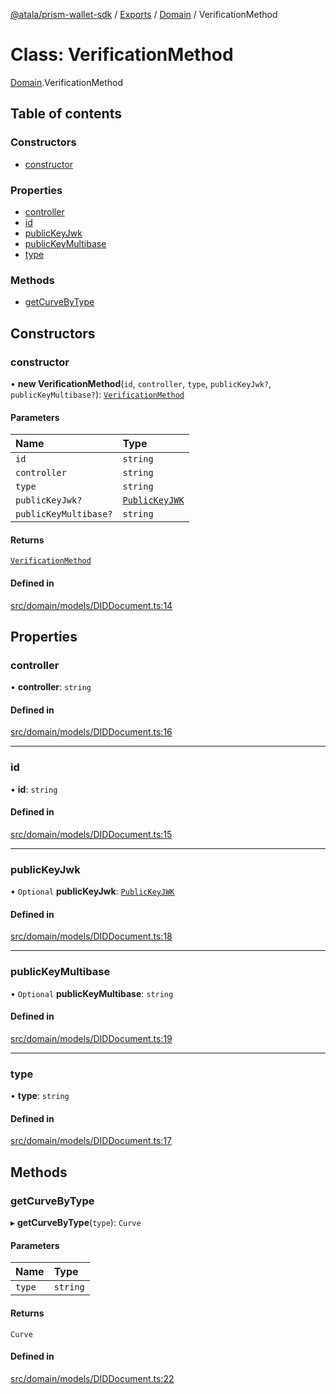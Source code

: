 [@atala/prism-wallet-sdk](../README.md) / [Exports](../modules.md) / [Domain](../modules/Domain.md) / VerificationMethod

# Class: VerificationMethod

[Domain](../modules/Domain.md).VerificationMethod

## Table of contents

### Constructors

- [constructor](Domain.VerificationMethod.md#constructor)

### Properties

- [controller](Domain.VerificationMethod.md#controller)
- [id](Domain.VerificationMethod.md#id)
- [publicKeyJwk](Domain.VerificationMethod.md#publickeyjwk)
- [publicKeyMultibase](Domain.VerificationMethod.md#publickeymultibase)
- [type](Domain.VerificationMethod.md#type)

### Methods

- [getCurveByType](Domain.VerificationMethod.md#getcurvebytype)

## Constructors

### constructor

• **new VerificationMethod**(`id`, `controller`, `type`, `publicKeyJwk?`, `publicKeyMultibase?`): [`VerificationMethod`](Domain.VerificationMethod.md)

#### Parameters

| Name | Type |
| :------ | :------ |
| `id` | `string` |
| `controller` | `string` |
| `type` | `string` |
| `publicKeyJwk?` | [`PublicKeyJWK`](../interfaces/Domain.PublicKeyJWK.md) |
| `publicKeyMultibase?` | `string` |

#### Returns

[`VerificationMethod`](Domain.VerificationMethod.md)

#### Defined in

[src/domain/models/DIDDocument.ts:14](https://github.com/hyperledger/identus-edge-agent-sdk-ts/blob/382b1c7b46001b3d4171eaa2010aa8f9482d27e8/src/domain/models/DIDDocument.ts#L14)

## Properties

### controller

• **controller**: `string`

#### Defined in

[src/domain/models/DIDDocument.ts:16](https://github.com/hyperledger/identus-edge-agent-sdk-ts/blob/382b1c7b46001b3d4171eaa2010aa8f9482d27e8/src/domain/models/DIDDocument.ts#L16)

___

### id

• **id**: `string`

#### Defined in

[src/domain/models/DIDDocument.ts:15](https://github.com/hyperledger/identus-edge-agent-sdk-ts/blob/382b1c7b46001b3d4171eaa2010aa8f9482d27e8/src/domain/models/DIDDocument.ts#L15)

___

### publicKeyJwk

• `Optional` **publicKeyJwk**: [`PublicKeyJWK`](../interfaces/Domain.PublicKeyJWK.md)

#### Defined in

[src/domain/models/DIDDocument.ts:18](https://github.com/hyperledger/identus-edge-agent-sdk-ts/blob/382b1c7b46001b3d4171eaa2010aa8f9482d27e8/src/domain/models/DIDDocument.ts#L18)

___

### publicKeyMultibase

• `Optional` **publicKeyMultibase**: `string`

#### Defined in

[src/domain/models/DIDDocument.ts:19](https://github.com/hyperledger/identus-edge-agent-sdk-ts/blob/382b1c7b46001b3d4171eaa2010aa8f9482d27e8/src/domain/models/DIDDocument.ts#L19)

___

### type

• **type**: `string`

#### Defined in

[src/domain/models/DIDDocument.ts:17](https://github.com/hyperledger/identus-edge-agent-sdk-ts/blob/382b1c7b46001b3d4171eaa2010aa8f9482d27e8/src/domain/models/DIDDocument.ts#L17)

## Methods

### getCurveByType

▸ **getCurveByType**(`type`): `Curve`

#### Parameters

| Name | Type |
| :------ | :------ |
| `type` | `string` |

#### Returns

`Curve`

#### Defined in

[src/domain/models/DIDDocument.ts:22](https://github.com/hyperledger/identus-edge-agent-sdk-ts/blob/382b1c7b46001b3d4171eaa2010aa8f9482d27e8/src/domain/models/DIDDocument.ts#L22)
